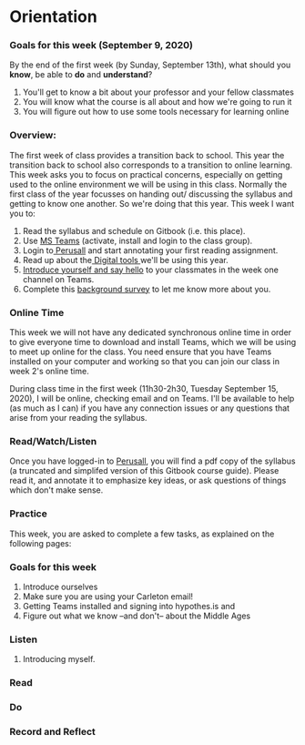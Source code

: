 # Orientation

### Goals for this week \(September 9, 2020\)

By the end of the first week \(by Sunday, September 13th\), what should you **know**, be able to **do** and **understand**?

1. You'll get to know a bit about your professor and your fellow classmates
2. You will know what the course is all about and how we're going to run it
3. You will figure out how to use some tools necessary for learning online

### Overview:

The first week of class provides a transition back to school. This year the transition back to school also corresponds to a transition to online learning. This week asks you to focus on practical concerns, especially on getting used to the online environment we will be using in this class. Normally the first class of the year focusses on handing out/ discussing the syllabus and getting to know one another. So we're doing that this year. This week I want you to: 

1. Read the syllabus and schedule on Gitbook \(i.e. this place\). 
2. Use [MS Teams](../course-info/digital-tools/teams.md) \(activate, install and login to the class group\). 
3. Login to[ Perusall](../course-info/digital-tools/perusall.md) and start annotating your first reading assignment. 
4. Read up about the[ Digital tools ](../course-info/digital-tools/)we'll be using this year.
5. [Introduce yourself and say hello]() to your classmates in the week one channel on Teams.
6. Complete this [background survey]() to let me know more about you. 

### **Online Time**

This week we will not have any dedicated synchronous online time in order to give everyone time to download and install Teams, which we will be using to meet up online for the class. You need ensure that you have Teams installed on your computer and working so that you can join our class in week 2's online time.

During class time in the first week \(11h30-2h30, Tuesday September 15, 2020\), I will be online, checking email and on Teams. I'll be available to help \(as much as I can\) if you have any connection issues or any questions that arise from your reading the syllabus. 

### Read/Watch/Listen

Once you have logged-in to [Perusall](), you will find a pdf copy of the syllabus \(a truncated and simplifed version of this Gitbook course guide\). Please read it, and annotate it to emphasize key ideas, or ask questions of things which don't make sense. 

### Practice

This week, you are asked to complete a few tasks, as explained on the following pages: 

### 

### Goals for this week

1. Introduce ourselves
2. Make sure you are using your Carleton email!
3. Getting Teams installed and signing into hypothes.is and  
4. Figure out what we know –and don't– about the Middle Ages

### Listen

1. Introducing myself. 

### Read



### Do



### Record and Reflect



